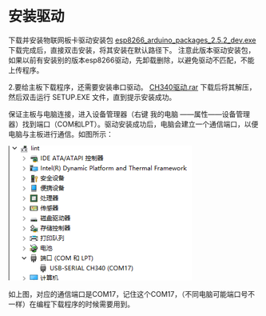 # 安装驱动

下载并安装物联网板卡驱动安装包 [esp8266_arduino_packages_2.5.2_dev.exe](http://download.openjumper.cn/8266_package_2.5.2.exe)
下载完成后，直接双击安装，将其安装在默认路径下。
注意此版本驱动安装包，如果以前有安装别的版本esp8266驱动，先卸载删除，以避免驱动不匹配，不能上传程序。

2.要给主板下载程序，还需要安装串口驱动。
[CH340驱动.rar](http://download.openjumper.cn/%E5%BC%80%E5%8F%91%E6%9D%BFUSB%E8%BD%AC%E4%B8%B2%E5%8F%A3CH340%E9%A9%B1%E5%8A%A8.zip)
下载后将其解压，然后双击运行 SETUP.EXE 文件，直到提示安装成功。

保证主板与电脑连接，进入设备管理器（右键 我的电脑 ——属性——设备管理器）找到端口（COM和LPT）。驱动安装成功后，电脑会建立一个通信端口，以便电脑与主板进行通信。如图所示：

<img src="../img/IOTdrive/01.png" />

如上图，对应的通信端口是COM17，记住这个COM17，（不同电脑可能端口号不一样）在编程下载程序的时候需要用到。